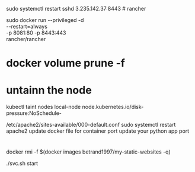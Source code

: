 sudo systemctl restart sshd
3.235.142.37:8443 # rancher 

sudo docker run --privileged -d \
  --restart=always \
  -p 8081:80 -p 8443:443 \
  rancher/rancher

# docker volume prune -f
# untainn the node
kubectl taint nodes local-node node.kubernetes.io/disk-pressure:NoSchedule-



/etc/apache2/sites-available/000-default.conf
sudo systemctl restart apache2
update docker file for container port
update your python app port


# 
docker rmi -f $(docker images betrand1997/my-static-websites -q)

./svc.sh start

